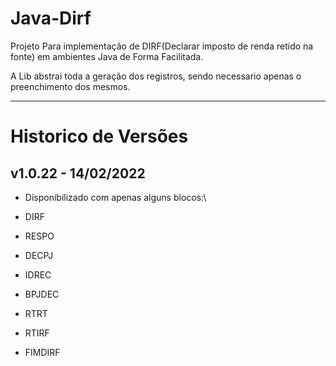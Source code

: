 # Java-Dirf
Projeto Para implementação de DIRF(Declarar imposto de renda retido na fonte) em ambientes Java de Forma Facilitada.

A Lib abstrai toda a geração dos registros, sendo necessario apenas o preenchimento dos mesmos.
________________________________________________________________________________________________

# Historico de Versões

## v1.0.22 - 14/02/2022
- Disponibilizado com apenas alguns blocos:\ 

- DIRF
- RESPO
- DECPJ
- IDREC
- BPJDEC
- RTRT
- RTIRF
- FIMDIRF
